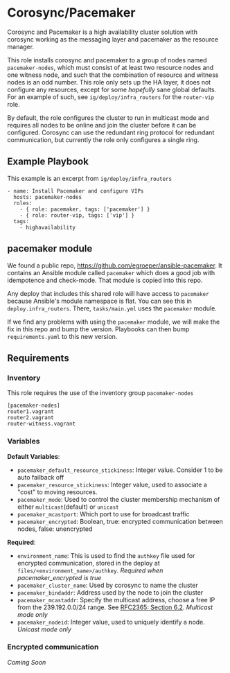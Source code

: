 # Corosync/Pacemaker

Corosync and Pacemaker is a high availability cluster solution with corosync working as the
messaging layer and pacemaker as the resource manager.

This role installs corosync and pacemaker to a group of nodes named `pacemaker-nodes`, which must
consist of at least two resource nodes and one witness node, and such that the combination of
resource and witness nodes is an odd number. This role only sets up the HA layer, it does not
configure any resources, except for some *hopefully* sane global defaults. For an example of such,
see `ig/deploy/infra_routers` for the `router-vip` role.

By default, the role configures the cluster to run in multicast mode and requires all nodes to be
online and join the cluster before it can be configured. Corosync can use the redundant ring
protocol for redundant communication, but currently the role only configures a single ring.

## Example Playbook

This example is an excerpt from `ig/deploy/infra_routers`

    - name: Install Pacemaker and configure VIPs
      hosts: pacemaker-nodes
      roles:
        - { role: pacemaker, tags: ['pacemaker'] }
        - { role: router-vip, tags: ['vip'] }
      tags:
        - highavailability

## pacemaker module
We found a public repo, https://github.com/egroeper/ansible-pacemaker.  It contains an Ansible
module called `pacemaker` which does a good job with idempotence and check-mode.  That module is 
copied into this repo.

Any deploy that includes this shared role will have access to `pacemaker` because Ansible's module
namespace is flat.  You can see this in `deploy.infra_routers`.  There, `tasks/main.yml` uses
the `pacemaker` module.

If we find any problems with using the `pacemaker` module, we will make the fix in this repo and
bump the version.  Playbooks can then bump `requirements.yaml` to this new version.

## Requirements

### Inventory

This role requires the use of the inventory group `pacemaker-nodes`

    [pacemaker-nodes]
    router1.vagrant
    router2.vagrant
    router-witness.vagrant

### Variables

**Default Variables**:
* `pacemaker_default_resource_stickiness`: Integer value. Consider 1 to be auto failback off
* `pacemaker_resource_stickiness`: Integer value, used to associate a "cost" to moving resources.
* `pacemaker_mode`: Used to control the cluster membership mechanism of either `multicast`(default) or `unicast`
* `pacemaker_mcastport`: Which port to use for broadcast traffic
* `pacemaker_encrypted`: Boolean, true: encrypted communication between nodes, false: unencrypted

**Required**:
* `environment_name`: This is used to find the `authkey` file used for encrypted communication, stored in the deploy at `files/<environment_name>/authkey`. *Required when pacemaker_encrypted is true*
* `pacemaker_cluster_name`: Used by corosync to name the cluster
* `pacemaker_bindaddr`: Address used by the node to join the cluster
* `pacemaker_mcastaddr`: Specify the multicast address, choose a free IP from the 239.192.0.0/24 range. See [RFC2365: Section 6.2](https://tools.ietf.org/html/rfc2365#section-6.2). *Multicast mode only*
* `pacemaker_nodeid`: Integer value, used to uniquely identify a node. *Unicast mode only*

### Encrypted communication

*Coming Soon*
